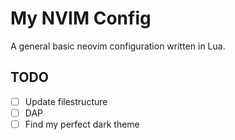 # My NVIM Config

A general basic neovim configuration written in Lua.

## TODO

- [ ] Update filestructure
- [ ] DAP
- [ ] Find my perfect dark theme
